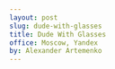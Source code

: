 ```yaml
---
layout: post
slug: dude-with-glasses
title: Dude With Glasses
office: Moscow, Yandex
by: Alexander Artemenko
---
```

